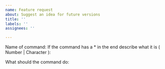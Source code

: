 ```yaml
---
name: Feature request
about: Suggest an idea for future versions
title: ''
labels: ''
assignees: ''

---
```


Name of command:
If the command has a * in the end describe what it is ( Number | Character ):

What should the command do:
